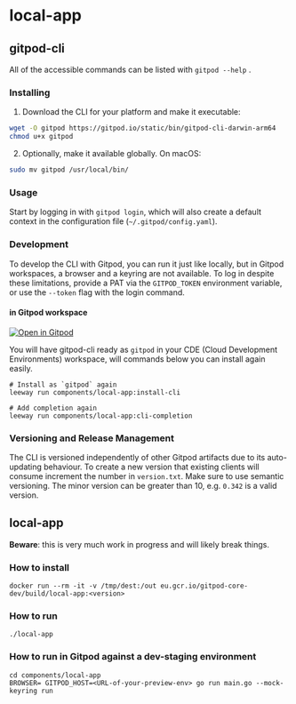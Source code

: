 # local-app

## gitpod-cli

All of the accessible commands can be listed with `gitpod --help` .

### Installing

1. Download the CLI for your platform and make it executable:

```bash
wget -O gitpod https://gitpod.io/static/bin/gitpod-cli-darwin-arm64
chmod u+x gitpod
```

2. Optionally, make it available globally. On macOS:

```bash
sudo mv gitpod /usr/local/bin/
```

### Usage

Start by logging in with `gitpod login`, which will also create a default context in the configuration file (`~/.gitpod/config.yaml`).

### Development

To develop the CLI with Gitpod, you can run it just like locally, but in Gitpod workspaces, a browser and a keyring are not available. To log in despite these limitations, provide a PAT via the `GITPOD_TOKEN` environment variable, or use the `--token` flag with the login command.

#### in Gitpod workspace

[![Open in Gitpod](https://www.gitpod.io/svg/open-in-gitpod.svg)](https://gitpod.io/#https://github.com/gitpod-io/gitpod)

You will have gitpod-cli ready as `gitpod` in your CDE (Cloud Development Environments) workspace, will commands below you can install again easily.

```
# Install as `gitpod` again
leeway run components/local-app:install-cli

# Add completion again
leeway run components/local-app:cli-completion
```

### Versioning and Release Management

The CLI is versioned independently of other Gitpod artifacts due to its auto-updating behaviour.
To create a new version that existing clients will consume increment the number in `version.txt`. Make sure to use semantic versioning. The minor version can be greater than 10, e.g. `0.342` is a valid version.

## local-app

**Beware**: this is very much work in progress and will likely break things.

### How to install

```
docker run --rm -it -v /tmp/dest:/out eu.gcr.io/gitpod-core-dev/build/local-app:<version>
```

### How to run

```
./local-app
```

### How to run in Gitpod against a dev-staging environment

```
cd components/local-app
BROWSER= GITPOD_HOST=<URL-of-your-preview-env> go run main.go --mock-keyring run
```
